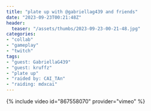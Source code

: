 ```yaml
---
title: "plate up with @gabriellag439 and friends"
date: "2023-09-23T00:21:48Z"
header:
  teaser: "/assets/thumbs/2023-09-23-00-21-48.jpg"
categories:
- "collab"
- "gameplay"
- "twitch"
tags:
- "guest: GabriellaG439"
- "guest: kruffz"
- "plate up"
- "raided by: CAI_TAn"
- "raiding: mdxcai"
---
```

{% include video id="867558070" provider="vimeo" %}
